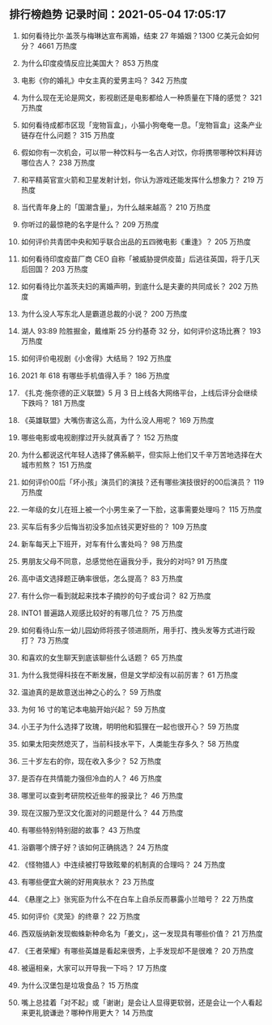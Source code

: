 
## 排行榜趋势 记录时间：2021-05-04 17:05:17
  
  1. 如何看待比尔·盖茨与梅琳达宣布离婚，结束 27 年婚姻？1300 亿美元会如何分？ 4661 万热度
    
  2. 为什么印度疫情反应比美国大？ 853 万热度
    
  3. 电影《你的婚礼》中女主真的爱男主吗？ 342 万热度
    
  4. 为什么现在无论是网文，影视剧还是电影都给人一种质量在下降的感觉？ 321 万热度
    
  5. 如何看待成都市区现「宠物盲盒」，小猫小狗奄奄一息。「宠物盲盒」这条产业链存在什么问题？ 315 万热度
    
  6. 假如你有一次机会，可以带一种饮料与一名古人对饮，你将携带哪种饮料拜访哪位古人？ 238 万热度
    
  7. 和平精英官宣火箭和卫星发射计划，你认为游戏还能发挥什么想象力？ 219 万热度
    
  8. 当代青年身上的「国潮含量」，为什么越来越高？ 210 万热度
    
  9. 你听过的最惊艳的名字是什么？ 209 万热度
    
  10. 如何评价共青团中央和知乎联合出品的五四微电影《重逢》？ 205 万热度
    
  11. 如何看待印度疫苗厂商 CEO 自称「被威胁提供疫苗」后逃往英国，将于几天后回国？ 203 万热度
    
  12. 如何看待比尔盖茨夫妇的离婚声明，到底什么是夫妻的共同成长？ 202 万热度
    
  13. 为什么没人写东北人是霸道总裁的小说？ 200 万热度
    
  14. 湖人 93:89 险胜掘金，戴维斯 25 分约基奇 32 分，如何评价这场比赛？ 193 万热度
    
  15. 如何评价电视剧《小舍得》大结局？ 192 万热度
    
  16. 2021 年 618 有哪些手机值得入手？ 186 万热度
    
  17. 《扎克·施奈德的正义联盟》5 月 3 日上线各大网络平台，上线后评分会继续下跌吗？ 181 万热度
    
  18. 《英雄联盟》大嘴伤害这么高，为什么没人用呢？ 169 万热度
    
  19. 哪些电影或电视剧撑过开头就真香了？ 152 万热度
    
  20. 为什么都说这代年轻人选择了佛系躺平，但实际上他们又千辛万苦地选择在大城市煎熬？ 151 万热度
    
  21. 如何评价00后「坏小孩」演员们的演技？还有哪些演技很好的00后演员？ 119 万热度
    
  22. 一年级的女儿在班上被一个小男生亲了一下脸，这事需要处理吗？ 115 万热度
    
  23. 买车后有多少后悔当初没多加点钱买更好些的？ 109 万热度
    
  24. 新车每天上下班开，对车有什么害处吗？ 98 万热度
    
  25. 男朋友父母不同意，总感觉他在逼我分手，我分的对吗? 91 万热度
    
  26. 高中语文选择题正确率很低，怎么提高？ 83 万热度
    
  27. 有什么你一看到就起来找本子摘抄的句子或台词？ 82 万热度
    
  28. INTO1 普遍路人观感比较好的有哪几位？ 75 万热度
    
  29. 如何看待山东一幼儿园幼师将孩子领进厕所，用手打、拽头发等方式进行殴打？ 73 万热度
    
  30. 和喜欢的女生聊天到底该聊些什么话题？ 65 万热度
    
  31. 为什么我觉得科技在不断发展，但是文学却没有以前厉害？ 61 万热度
    
  32. 温迪真的是故意送出神之心的么？ 59 万热度
    
  33. 为何 16 寸的笔记本电脑开始兴起？ 59 万热度
    
  34. 小王子为什么选择了玫瑰，明明他和狐狸在一起也很开心？ 59 万热度
    
  35. 如果太阳突然熄灭了，当前科技水平下，人类能生存多久？ 58 万热度
    
  36. 三十岁左右的你，现在收入多少？ 52 万热度
    
  37. 是否存在共情能力强但冷血的人？ 46 万热度
    
  38. 哪里可以查到考研院校近些年的报录比？ 46 万热度
    
  39. 现在汉服乃至汉文化面对的问题是什么？ 44 万热度
    
  40. 有哪些特别特别甜的故事？ 43 万热度
    
  41. 浴霸哪个牌子好？该如何正确挑选？ 24 万热度
    
  42. 《怪物猎人》中连续被打导致眩晕的机制真的合理吗？ 24 万热度
    
  43. 有哪些便宜大碗的好用爽肤水？ 23 万热度
    
  44. 《悬崖之上》张宪臣为什么不在白车上自杀反而暴露小兰暗号？ 22 万热度
    
  45. 如何评价《灵笼》的终章？ 22 万热度
    
  46. 西双版纳新发现蜘蛛新种命名为「姜文」，这一发现具有哪些价值？ 21 万热度
    
  47. 《王者荣耀》有哪些英雄是看起来很秀，上手发现却不是很难？ 20 万热度
    
  48. 被逼相亲，大家可以开导我一下吗？ 17 万热度
    
  49. 为什么汉堡包是垃圾食品？ 15 万热度
    
  50. 嘴上总挂着「对不起」或「谢谢」是会让人显得更软弱，还是会让一个人看起来更礼貌谦逊？哪种作用更大？ 14 万热度
    